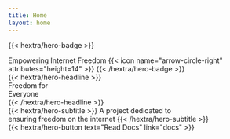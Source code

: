 ```yaml
---
title: Home
layout: home
---
```

  {{< hextra/hero-badge >}}
  <div class="hx-w-2 hx-h-2 hx-rounded-full hx-bg-primary-400"></div>
  <span>Empowering Internet Freedom</span>
  {{< icon name="arrow-circle-right" attributes="height=14" >}}
  {{< /hextra/hero-badge >}}


<div class="hx-mt-6 hx-mb-6">
{{< hextra/hero-headline >}}
<div>Freedom for&nbsp;<br class="sm:hx-block hx-hidden" />Everyone</div>
{{< /hextra/hero-headline >}}
</div>

<div class="hx-mb-12">
{{< hextra/hero-subtitle >}}
  A project dedicated to&nbsp;<br class="sm:hx-block hx-hidden" />ensuring freedom on the internet
{{< /hextra/hero-subtitle >}}
</div>

<div class="hx-mb-6">
{{< hextra/hero-button text="Read Docs" link="docs" >}} 
</div>